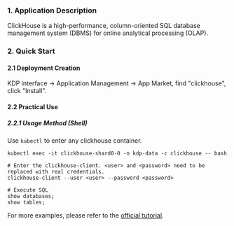 ### 1. Application Description
ClickHouse is a high-performance, column-oriented SQL database management system (DBMS) for online analytical processing (OLAP). 

### 2. Quick Start

#### 2.1 Deployment Creation
KDP interface -> Application Management -> App Market, find "clickhouse", click "Install".

#### 2.2 Practical Use

##### 2.2.1 Usage Method (Shell)
Use `kubectl` to enter any clickhouse container.

```shell
kubectl exec -it clickhouse-shard0-0 -n kdp-data -c clickhouse -- bash
```

```shell
# Enter the clickhouse-client. <user> and <password> need to be replaced with real credentials.
clickhouse-client --user <user> --password <password>

# Execute SQL
show databases;
show tables;
```

For more examples, please refer to the [official tutorial](https://clickhouse.com/docs/en/getting-started/tutorial).